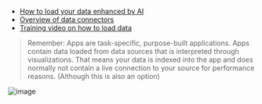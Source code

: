 - [How to load your data enhanced by AI](https://youtu.be/b2wFIjqV8U8)
- [Overview of data connectors](https://youtu.be/SUN4P9FQwhQ)
- [Training video on how to load data](https://learning.qlik.com/pluginfile.php/99033/mod_resource/content/9/Load_Data/Load_Data.html)


> Remember: Apps are task-specific, purpose-built applications. Apps contain data loaded from data sources that is interpreted through visualizations. That means your data is indexed into the app and does normally not contain a live connection to your source for performance reasons. (Although this is also an option)

![image](https://github.com/QHose/QRSMeteor/assets/12411165/a7504234-20f5-47eb-a03d-48018f7da71f)
